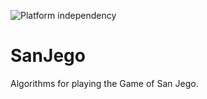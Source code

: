 ![Platform independency](https://github.com/merkrafter/SanJegoBot/workflows/Platform%20independency/badge.svg)

# SanJego
Algorithms for playing the Game of San Jego.
